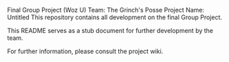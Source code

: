 Final Group Project (Woz U)
Team: The Grinch's Posse
Project Name: Untitled
This repository contains all development on the final Group Project.

This README serves as a stub document for further development by the team.

For further information, please consult the project wiki.
